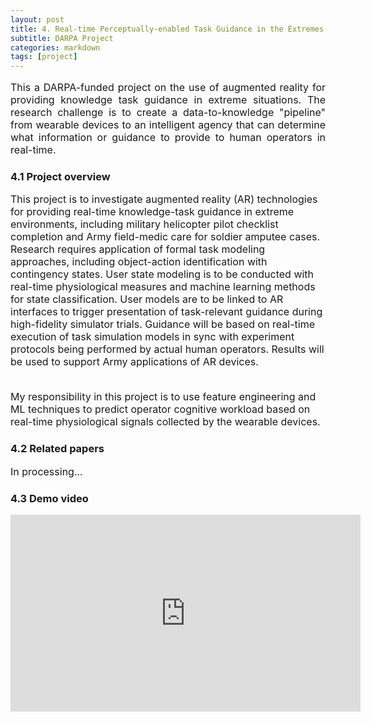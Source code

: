 ```yaml
---
layout: post
title: 4. Real-time Perceptually-enabled Task Guidance in the Extremes
subtitle: DARPA Project
categories: markdown
tags: [project]
---
```

<font size=3>
<p style="text-align:justify; text-justify:inter-ideograph;">
This a DARPA-funded project on the use of augmented reality for providing knowledge task guidance in extreme situations. The research challenge is to create a data-to-knowledge "pipeline" from wearable devices to an intelligent agency that can determine what information or guidance to provide to human operators in real-time. 
</p>
</font>

### 4.1 Project overview
<font size=3>
<p style="text-align:justify; text-justify:inter-ideograph;">

This project is to investigate augmented reality (AR) technologies for providing real-time knowledge-task guidance in extreme environments, including military helicopter pilot checklist completion and Army field-medic care for soldier amputee cases. Research requires application of formal task modeling approaches, including object-action identification with contingency states. User state modeling is to be conducted with real-time physiological measures and machine learning methods for state classification. User models are to be linked to AR interfaces to trigger presentation of task-relevant guidance during high-fidelity simulator trials. Guidance will be based on real-time execution of task simulation models in sync with experiment protocols being performed by actual human operators. Results will be used to support Army applications of AR devices.<br/><br/>

My responsibility in this project is to use feature engineering and ML techniques to predict operator cognitive workload based on real-time physiological signals collected by the wearable devices. 

</p>
</font>

### 4.2 Related papers
<font size=3>
<p style="text-align:justify; text-justify:inter-ideograph;">
In processing...
</p>
</font>

### 4.3 Demo video

<!-- ![](https://youtu.be/6xAK8W69i-g) -->

<p align='center'>
<iframe width="560" height="315" src="https://www.youtube.com/embed/6xAK8W69i-g" title="YouTube video player" frameborder="0" allow="accelerometer; autoplay; clipboard-write; encrypted-media; gyroscope; picture-in-picture" allowfullscreen></iframe>
</p>